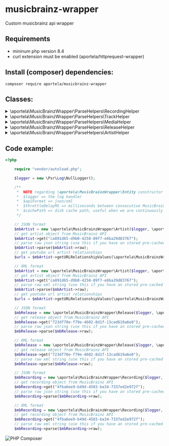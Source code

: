 # musicbrainz-wrapper

Custom musicbrainz api wrapper

## Requirements

- mininum php version 8.4
- curl extension must be enabled (aportela/httprequest-wrapper)

## Install (composer) dependencies:

```Shell
composer require aportela/musicbrainz-wrapper
```

## Classes:

<details>
<summary>\aportela\MusicBrainzWrapper\ParseHelpers\RecordingHelper</summary>

#### Description:

A [recording](https://wiki.musicbrainz.org/Recording) is an entity in MusicBrainz which can be linked to tracks on releases. Each track must always be associated with a single recording, but a recording can be linked to any number of tracks.

#### Properties:

- mbId (string)
- title (string)
- artistCredit (array of \aportela\MusicBrainzWrapper\ParseHelpers\ArtistHelper)
</details>

<details>
<summary>\aportela\MusicBrainzWrapper\ParseHelpers\TrackHelper</summary>

#### Description:

In MusicBrainz, a [track](https://wiki.musicbrainz.org/Track) is the way a recording is represented on a particular release (or, more exactly, on a particular medium). Every track has a title (see the guidelines for titles) and is credited to one or more artists. Tracks are additionally assigned MBIDs, though they cannot be the target of Relationships or other properties conventionally available to entities.

#### Properties:

- mbId (string)
- position (int)
- number (int)
- recording (\aportela\MusicBrainzWrapper\ParseHelpers\RecordingHelper)
</details>

<details>
<summary>\aportela\MusicBrainzWrapper\ParseHelpers\MediaHelper</summary>

#### Description:

In MusicBrainz terminology, a prototypical [medium](https://wiki.musicbrainz.org/Medium) is one of the physical, separate things you would get when you buy something in a record store. They are the individual CDs, vinyls, etc. contained within the packaging of an album (or any other type of release). Mediums are always included in a release, and have a position in said release (e.g. disc 1 or disc 2). They have a format, like CD, 12" vinyl or cassette (in some cases this will be unknown), and can have an optional title (e.g. disc 2: The Early Years).

#### Properties:

- mbId (string)
- position (int)
- trackList (array of \aportela\MusicBrainzWrapper\ParseHelpers\TrackHelper)
</details>

<details>
<summary>\aportela\MusicBrainzWrapper\ParseHelpers\ReleaseHelper</summary>

#### Description:

A MusicBrainz [release](https://wiki.musicbrainz.org/Release) represents the unique release (i.e. issuing) of a product containing at least one audio medium (a disc, for example, on a CD release). Each release has one or more identifying properties, such as a release date and country, a label, a barcode, a specific type of packaging or a specific cover art.

#### Properties:

- mbId (string)
- title (string)
- year (int|null)
- coverArtArchive (object)
  - **Properties:**
    - artwork (boolean)
    - front (boolean)
    - back (boolean)
- trackList (array of \aportela\MusicBrainzWrapper\ParseHelpers\TrackHelper)
- media (array of \aportela\MusicBrainzWrapper\ParseHelpers\MediaHelper)
</details>

<details>
<summary>\aportela\MusicBrainzWrapper\ParseHelpers\ArtistHelper</summary>

#### Description:

An [artist](https://wiki.musicbrainz.org/Artist) is generally a musician (or musician persona), group of musicians, or other music professional (like a producer or engineer). Occasionally, it can also be a non-musical person (like a photographer, an illustrator, or a poet whose writings are set to music), or even a fictional character.

#### Properties:

- mbId (string)
- type (\aportela\MusicBrainzWrapper\ArtistType)
- name (string)
- country (string|null)
- genres (array of string)
- relations (array of \aportela\MusicBrainzWrapper\ParseHelpers\ArtistHelper)
</details>

## Code example:

```php
<?php

    require "vendor/autoload.php";

    $logger = new \Psr\Log\NullLogger();

    /**
     *  NOTE regarding \aportela\MusicBrainzWrapper\Entity constructor params
     *  $logger => the log handler
     *  $apiFormat => json/xml
     *  $throttleDelayMS => milliseconds between consecutive MusicBrainz getEntity API calls (please use a reasonable value to avoid overloading the servers, ex: > 250ms)
     *  $cachePath => disk cache path, useful when we are continuously testing with the same values and don't want to overload the servers with repeated requests.
     */

    // JSON format
    $mbArtist = new \aportela\MusicBrainzWrapper\Artist($logger, \aportela\MusicBrainzWrapper\APIFormat::JSON);
    // get artist object from MusicBrainz API
    $mbArtist->get("ca891d65-d9b0-4258-89f7-e6ba29d83767");
    // parse raw json string (use this if you have an stored pre-cached json music brainz artist api response) into artist object
    $mbArtist->parse($mbArtist->raw);
    // get youtube url artist relationships
    $urls = $mbArtist->getURLRelationshipValues(\aportela\MusicBrainzWrapper\ArtistURLRelationshipType::SOCIAL_YOUTUBE);

    // XML format
    $mbArtist = new \aportela\MusicBrainzWrapper\Artist($logger, \aportela\MusicBrainzWrapper\APIFormat::XML);
    // get artist object from MusicBrainz API
    $mbArtist->get("ca891d65-d9b0-4258-89f7-e6ba29d83767");
    // parse raw xml string (use this if you have an stored pre-cached xml music brainz artist api response) into artist object
    $mbArtist->parse($mbArtist->raw);
    // get youtube url artist relationships
    $urls = $mbArtist->getURLRelationshipValues(\aportela\MusicBrainzWrapper\ArtistURLRelationshipType::SOCIAL_YOUTUBE);

    // JSON format
    $mbRelease = new \aportela\MusicBrainzWrapper\Release($logger, \aportela\MusicBrainzWrapper\APIFormat::JSON);
    // get release object from MusicBrainz API
    $mbRelease->get("723df70e-f79e-4602-8d1f-13cad619a6e8");
    // parse raw json string (use this if you have an stored pre-cached json music brainz release api response) into release object
    $mbRelease->parse($mbRelease->raw);

    // XML format
    $mbRelease = new \aportela\MusicBrainzWrapper\Release($logger, \aportela\MusicBrainzWrapper\APIFormat::XML);
    // get release object from MusicBrainz API
    $mbRelease->get("723df70e-f79e-4602-8d1f-13cad619a6e8");
    // parse raw xml string (use this if you have an stored pre-cached xml music brainz release api response) into release object
    $mbRelease->parse($mbRelease->raw);

    // JSON format
    $mbRecording = new \aportela\MusicBrainzWrapper\Recording($logger, \aportela\MusicBrainzWrapper\APIFormat::JSON);
    // get recording object from MusicBrainz API
    $mbRecording->get("4fba6ee9-b49d-4503-ba34-7337ed2e972f");
    // parse raw json string (use this if you have an stored pre-cached json music brainz recording api response) into recording object
    $mbRecording->parse($mbRecording->raw);

    // XML format
    $mbRecording = new \aportela\MusicBrainzWrapper\Recording($logger, \aportela\MusicBrainzWrapper\APIFormat::XML);
    // get recording object from MusicBrainz API
    $mbRecording->get("4fba6ee9-b49d-4503-ba34-7337ed2e972f");
    // parse raw xml string (use this if you have an stored pre-cached json music brainz recording api response) into recording object
    $mbRecording->parse($mbRecording->raw);
```

![PHP Composer](https://github.com/aportela/musicbrainz-wrapper/actions/workflows/php.yml/badge.svg)
